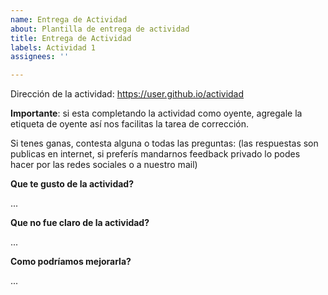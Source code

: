 ```yaml
---
name: Entrega de Actividad
about: Plantilla de entrega de actividad
title: Entrega de Actividad
labels: Actividad 1
assignees: ''

---
```


Dirección de la actividad: https://user.github.io/actividad

**Importante**: si esta completando la actividad como oyente, agregale la etiqueta de oyente así nos facilitas la tarea de corrección. 

Si tenes ganas, contesta alguna o todas las preguntas: (las respuestas son publicas en internet, si preferís mandarnos feedback privado lo podes hacer por las redes sociales o a nuestro mail)

**Que te gusto de la actividad?**

...

**Que no fue claro de la actividad?**

...

**Como podríamos mejorarla?**

...
